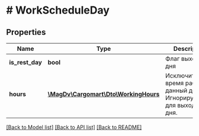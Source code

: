 # # WorkScheduleDay

## Properties

Name | Type | Description | Notes
------------ | ------------- | ------------- | -------------
**is_rest_day** | **bool** | Флаг выходного дня | [default to false]
**hours** | [**\MagDv\Cargomart\Dto\WorkingHours**](WorkingHours.md) | Исключительное время работы в данный день. Игнорируется для выходного дня. | [optional]

[[Back to Model list]](../../README.md#models) [[Back to API list]](../../README.md#endpoints) [[Back to README]](../../README.md)
